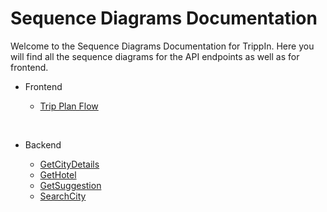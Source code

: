 # Sequence Diagrams Documentation

Welcome to the Sequence Diagrams Documentation for TrippIn.
Here you will find all the sequence diagrams for the API endpoints as well as for frontend.

- Frontend

   - [Trip Plan Flow](./TripPlan.mermaid)
   
<br>

- Backend

   - [GetCityDetails](./GetCityDetails.mermaid)
   - [GetHotel](./GetHotels.mermaid)
   - [GetSuggestion](./GetSuggestion.mermaid)
   - [SearchCity](./SearchCity.mermaid)
